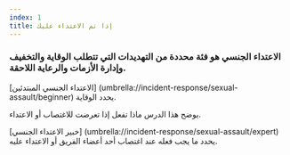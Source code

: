 ```yaml
---
index: 1
title: إذا تم الاعتداء عليك
---
```

### الاعتداء الجنسي هو فئة محددة من التهديدات التي تتطلب الوقاية والتخفيف وإدارة الأزمات والرعاية اللاحقة.

[الاعتداء الجنسي المبتدئين] (umbrella://incident-response/sexual-assault/beginner) يحدد الوقاية.

يوضح هذا الدرس ماذا تفعل إذا تعرضت للاغتصاب أو الاعتداء.

[خبير الاعتداء الجنسي] (umbrella://incident-response/sexual-assault/expert) يحدد ما يجب فعله عند اغتصاب أحد أعضاء الفريق أو الاعتداء عليه.